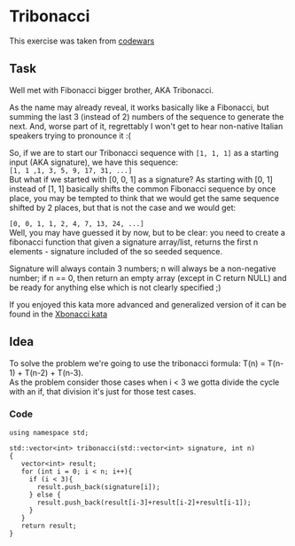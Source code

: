 # Tribonacci
This exercise was taken from [codewars](https://www.codewars.com/kata/556deca17c58da83c00002db)
## Task
Well met with Fibonacci bigger brother, AKA Tribonacci.

As the name may already reveal, it works basically like a Fibonacci, but summing the last 3 (instead of 2) numbers of the sequence to generate the next. And, worse part of it, regrettably I won't get to hear non-native Italian speakers trying to pronounce it :(

So, if we are to start our Tribonacci sequence with `[1, 1, 1]` as a starting input (AKA signature), we have this sequence:\
`[1, 1 ,1, 3, 5, 9, 17, 31, ...]`\
But what if we started with [0, 0, 1] as a signature? As starting with [0, 1] instead of [1, 1] basically shifts the common Fibonacci sequence by once place, you may be tempted to think that we would get the same sequence shifted by 2 places, but that is not the case and we would get:

`[0, 0, 1, 1, 2, 4, 7, 13, 24, ...]`\
Well, you may have guessed it by now, but to be clear: you need to create a fibonacci function that given a signature array/list, returns the first n elements - signature included of the so seeded sequence.

Signature will always contain 3 numbers; n will always be a non-negative number; if n == 0, then return an empty array (except in C return NULL) and be ready for anything else which is not clearly specified ;)

If you enjoyed this kata more advanced and generalized version of it can be found in the [Xbonacci kata](https://www.codewars.com/kata/fibonacci-tribonacci-and-friends)

## Idea

To solve the problem we're going to use the tribonacci formula: T(n) = T(n-1) + T(n-2) + T(n-3).\
As the problem consider those cases when i < 3 we gotta divide the cycle with an if, that division it's just for those test cases. 


### Code
 ```
using namespace std;

std::vector<int> tribonacci(std::vector<int> signature, int n)
{
    vector<int> result;
    for (int i = 0; i < n; i++){
      if (i < 3){
        result.push_back(signature[i]);
      } else { 
        result.push_back(result[i-3]+result[i-2]+result[i-1]);
      }
    }
    return result;
} 
```
